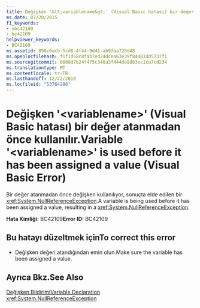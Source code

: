 ```yaml
---
title: Değişken '&lt;variablename&gt;' (Visual Basic hatası) bir değer atanmadan önce kullanılır.
ms.date: 07/20/2015
f1_keywords:
- vbc42109
- bc42109
helpviewer_keywords:
- BC42109
ms.assetid: 890c0acb-5cd8-4f44-9d41-ab9faa728d48
ms.openlocfilehash: f1f1d58c8fab7ed24dcea63e39f84481dd5737f1
ms.sourcegitcommit: 0888d7b24f475c346a3f444de8d83ec1ca7cd234
ms.translationtype: MT
ms.contentlocale: tr-TR
ms.lasthandoff: 12/22/2018
ms.locfileid: "53764286"
---
```

# <a name="variable-ltvariablenamegt-is-used-before-it-has-been-assigned-a-value-visual-basic-error"></a><span data-ttu-id="e0775-102">Değişken '&lt;variablename&gt;' (Visual Basic hatası) bir değer atanmadan önce kullanılır.</span><span class="sxs-lookup"><span data-stu-id="e0775-102">Variable '&lt;variablename&gt;' is used before it has been assigned a value (Visual Basic Error)</span></span>
<span data-ttu-id="e0775-103">Bir değer atanmadan önce değişken kullanılıyor, sonuçta elde edilen bir <xref:System.NullReferenceException>.</span><span class="sxs-lookup"><span data-stu-id="e0775-103">A variable is being used before it has been assigned a value, resulting in a <xref:System.NullReferenceException>.</span></span>  
  
 <span data-ttu-id="e0775-104">**Hata Kimliği:** BC42109</span><span class="sxs-lookup"><span data-stu-id="e0775-104">**Error ID:** BC42109</span></span>  
  
## <a name="to-correct-this-error"></a><span data-ttu-id="e0775-105">Bu hatayı düzeltmek için</span><span class="sxs-lookup"><span data-stu-id="e0775-105">To correct this error</span></span>  
  
-   <span data-ttu-id="e0775-106">Değişken değeri atandığından emin olun.</span><span class="sxs-lookup"><span data-stu-id="e0775-106">Make sure the variable has been assigned a value.</span></span>  
  
## <a name="see-also"></a><span data-ttu-id="e0775-107">Ayrıca Bkz.</span><span class="sxs-lookup"><span data-stu-id="e0775-107">See Also</span></span>  
 [<span data-ttu-id="e0775-108">Değişken Bildirimi</span><span class="sxs-lookup"><span data-stu-id="e0775-108">Variable Declaration</span></span>](../../visual-basic/programming-guide/language-features/variables/variable-declaration.md)  
 <xref:System.NullReferenceException>
